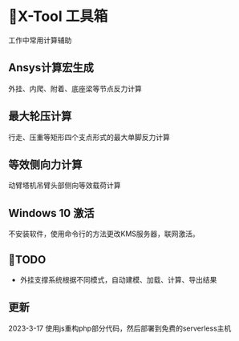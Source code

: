 # :rocket:X-Tool 工具箱
工作中常用计算辅助

## Ansys计算宏生成
外挂、内爬、附着、底座梁等节点反力计算

## 最大轮压计算
行走、压重等矩形四个支点形式的最大单脚反力计算

## 等效侧向力计算
动臂塔机吊臂头部侧向等效载荷计算

## Windows 10 激活
不安装软件，使用命令行的方法更改KMS服务器，联网激活。

## :pushpin:TODO
* 外挂支撑系统根据不同模式，自动建模、加载、计算、导出结果

## 更新
2023-3-17 使用js重构php部分代码，然后部署到免费的serverless主机


